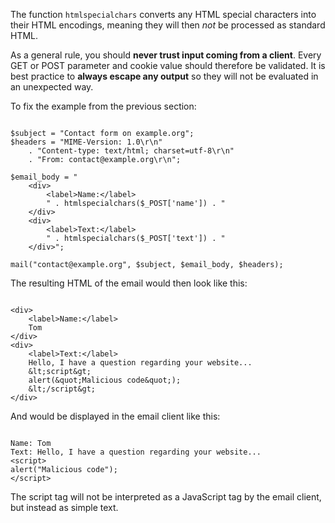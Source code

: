 The function `htmlspecialchars` converts any HTML special characters into their HTML encodings, meaning they will then *not* be processed as standard HTML.

As a general rule, you should **never trust input coming from a client**. Every GET or POST parameter and cookie value should therefore be validated. It is best practice to **always escape any output** so they will not be evaluated in an unexpected way. 

To fix the example from the previous section:

<pre class="language-php line-numbers" data-line="9,13"><code>
$subject = "Contact form on example.org";
$headers = "MIME-Version: 1.0\r\n"
    . "Content-type: text/html; charset=utf-8\r\n"
    . "From: contact@example.org\r\n";

$email_body = "
    &lt;div>
        &lt;label>Name:&lt;/label>
        " . htmlspecialchars($_POST['name']) . "
    &lt;/div>
    &lt;div>
        &lt;label>Text:&lt;/label>
        " . htmlspecialchars($_POST['text']) . "
    &lt;/div>";

mail("contact@example.org", $subject, $email_body, $headers);
</code></pre>

The resulting HTML of the email would then look like this:

<pre class="language-html line-numbers"><code>
&lt;div>
    &lt;label>Name:&lt;/label>
    Tom
&lt;/div>
&lt;div>
    &lt;label>Text:&lt;/label>
    Hello, I have a question regarding your website...
    &amp;lt;script&amp;gt;
    alert(&amp;quot;Malicious code&amp;quot;);
    &amp;lt;/script&amp;gt;
&lt;/div>
</code></pre>

And would be displayed in the email client like this:

<pre class="language-html line-numbers"><code>
Name: Tom
Text: Hello, I have a question regarding your website...
&lt;script&gt;
alert(&quot;Malicious code&quot;);
&lt;/script&gt;
</code></pre>

The script tag will not be interpreted as a JavaScript tag by the email client, but instead as simple text.
